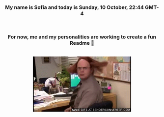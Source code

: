 


<div align="center">
<h3 >My name is Sofia and today is Sunday, 10 October, 22:44 GMT-4</h3><br>
<h3 >For now, me and my personalities are working to create a fun Readme 👋
</h3><br>
<img src='img/dwight.gif' alt='working...'/>
</div>
